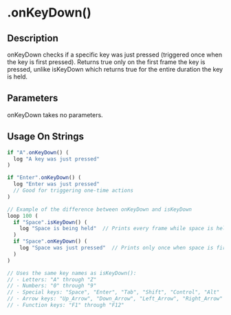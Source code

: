# .onKeyDown()

## Description

onKeyDown checks if a specific key was just pressed (triggered once when the key is first pressed). Returns true only on the first frame the key is pressed, unlike isKeyDown which returns true for the entire duration the key is held.

## Parameters

onKeyDown takes no parameters.

## Usage On Strings

```javascript
if "A".onKeyDown() (
  log "A key was just pressed"
)

if "Enter".onKeyDown() (
  log "Enter was just pressed"
  // Good for triggering one-time actions
)

// Example of the difference between onKeyDown and isKeyDown
loop 100 (
  if "Space".isKeyDown() (
    log "Space is being held"  // Prints every frame while space is held
  )
  if "Space".onKeyDown() (
    log "Space was just pressed"  // Prints only once when space is first pressed
  )
)

// Uses the same key names as isKeyDown():
// - Letters: "A" through "Z"
// - Numbers: "0" through "9"
// - Special keys: "Space", "Enter", "Tab", "Shift", "Control", "Alt"
// - Arrow keys: "Up_Arrow", "Down_Arrow", "Left_Arrow", "Right_Arrow"
// - Function keys: "F1" through "F12"
``` 
